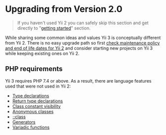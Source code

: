 # Upgrading from Version 2.0

> If you haven't used Yii 2 you can safely skip this section and get directly to "[getting started](../start/installation.md)"
> section.

While sharing some common ideas and values Yii 3 is conceptually different from Yii 2. There is no easy upgrade
path so first [check maintenance policy and end of life dates for Yii 2](https://www.yiiframework.com/release-cycle)
and consider starting new projects on Yii 3 while keeping existing ones on Yii 2.

## PHP requirements

Yii 3 requires PHP 7.4 or above. As a result, there are language features used that were not used in Yii 2:

- [Type declarations](https://www.php.net/manual/en/functions.arguments.php#functions.arguments.type-declaration)
- [Return type declarations](https://www.php.net/manual/en/functions.returning-values.php#functions.returning-values.type-declaration)
- [Class constant visibility](https://www.php.net/manual/en/language.oop5.constants.php)
- [Anonymous classes](https://www.php.net/manual/en/language.oop5.anonymous.php)
- [::class](https://www.php.net/manual/en/language.oop5.basic.php#language.oop5.basic.class.class)
- [Generators](https://www.php.net/manual/en/language.generators.php)
- [Variadic functions](https://www.php.net/manual/en/functions.arguments.php#functions.variable-arg-list)

